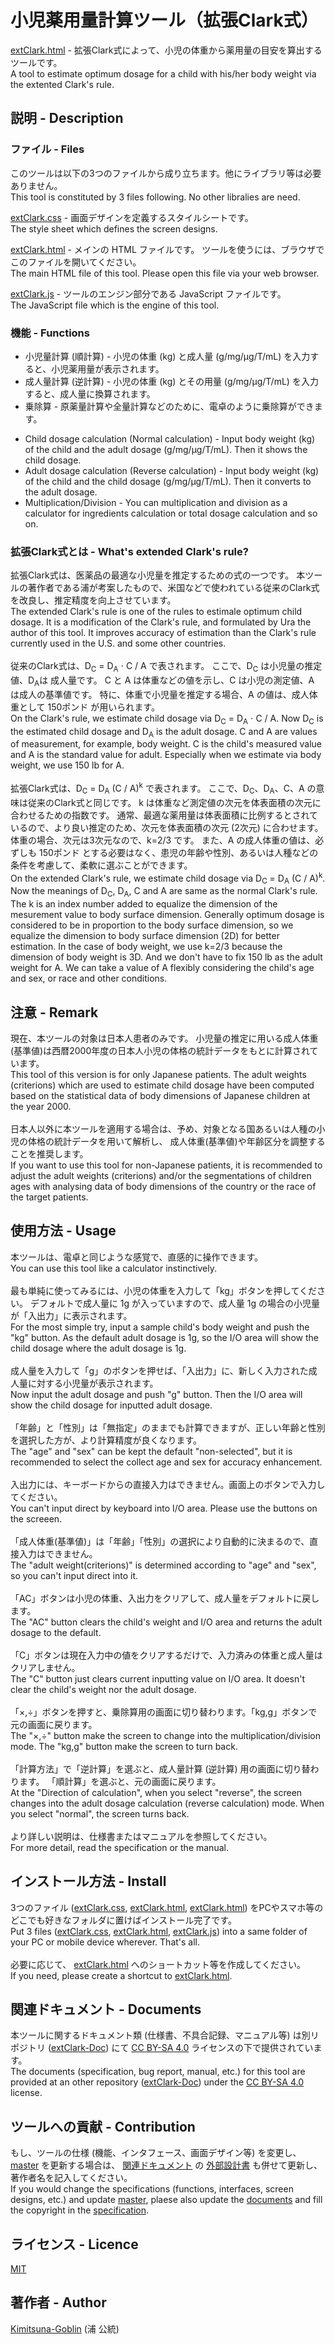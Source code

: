 # 小児薬用量計算ツール（拡張Clark式）

[extClark.html](https://github.com/Kimitsuna-Goblin/extClark/blob/master/extClark.html) - 拡張Clark式によって、小児の体重から薬用量の目安を算出するツールです。<BR>
A tool to estimate optimum dosage for a child with his/her body weight via the extented Clark's rule.

## 説明 - Description

### ファイル - Files

このツールは以下の3つのファイルから成り立ちます。他にライブラリ等は必要ありません。
<BR>
This tool is constituted by 3 files following. No other libralies are need.

[extClark.css](https://github.com/Kimitsuna-Goblin/extClark/blob/master/extClark.css) - 画面デザインを定義するスタイルシートです。
<BR>
The style sheet which defines the screen designs.

[extClark.html](https://github.com/Kimitsuna-Goblin/extClark/blob/master/extClark.html) - メインの HTML ファイルです。
ツールを使うには、ブラウザでこのファイルを開いてください。
<BR>
The main HTML file of this tool. Please open this file via your web browser.

[extClark.js](https://github.com/Kimitsuna-Goblin/extClark/blob/master/extClark.js) - ツールのエンジン部分である JavaScript ファイルです。
<BR>
The JavaScript file which is the engine of this tool.

### 機能 - Functions

+ 小児量計算 (順計算) - 小児の体重 (kg) と成人量 (g/mg/μg/T/mL) を入力すると、小児薬用量が表示されます。
+ 成人量計算 (逆計算) - 小児の体重 (kg) とその用量 (g/mg/μg/T/mL) を入力すると、成人量に換算されます。
+ 乗除算 - 原薬量計算や全量計算などのために、電卓のように乗除算ができます。

* Child dosage calculation (Normal calculation) - Input body weight (kg) of the child and the adult dosage (g/mg/μg/T/mL).
Then it shows the child dosage.
* Adult dosage calculation (Reverse calculation) - Input body weight (kg) of the child and the child dosage (g/mg/μg/T/mL).
Then it converts to the adult dosage.
* Multiplication/Division - You can multiplication and division as a calculator for ingredients calculation or total dosage calculation and so on.

### 拡張Clark式とは - What's extended Clark's rule?

拡張Clark式は、医薬品の最適な小児量を推定するための式の一つです。
本ツールの著作者である浦が考案したもので、米国などで使われている従来のClark式を改良し、推定精度を向上させています。
<BR>
The extended Clark's rule is one of the rules to estimale optimum child dosage.
It is a modification of the Clark's rule, and formulated by Ura the author of this tool.
It improves accuracy of estimation than the Clark's rule currently used in the U.S. and some other countries.
<BR>
<BR>
従来のClark式は、D<SUB>C</SUB> = D<SUB>A</SUB> ⋅ C / A で表されます。
ここで、D<SUB>C</SUB> は小児量の推定値、D<SUB>A</SUB>は 成人量です。
C と A は体重などの値を示し、C は小児の測定値、A は成人の基準値です。
特に、体重で小児量を推定する場合、A の値は、成人体重として 150ポンド が用いられます。
<BR>
On the Clark's rule, we estimate child dosage via D<SUB>C</SUB> = D<SUB>A</SUB> ⋅ C / A.
Now D<SUB>C</SUB> is the estimated child dosage and D<SUB>A</SUB> is the adult dosage.
C and A are values of measurement, for example, body weight.
C is the child's measured value and A is the standard value for adult.
Especially when we estimate via body weight, we use 150 lb for A.
<BR>
<BR>
拡張Clark式は、D<SUB>C</SUB> = D<SUB>A</SUB> (C / A)<SUP>k</SUP> で表されます。
ここで、D<SUB>C</SUB>、D<SUB>A</SUB>、C、A の意味は従来のClark式と同じです。
k は体重など測定値の次元を体表面積の次元に合わせるための指数です。
通常、最適な薬用量は体表面積に比例するとされているので、より良い推定のため、次元を体表面積の次元 (2次元) に合わせます。
体重の場合、次元は3次元なので、k=2/3 です。
また、A の成人体重の値は、必ずしも 150ポンド とする必要はなく、患児の年齢や性別、あるいは人種などの条件を考慮して、柔軟に選ぶことができます。
<BR>
On the extended Clark's rule, we estimate child dosage via D<SUB>C</SUB> = D<SUB>A</SUB> (C / A)<SUP>k</SUP>.
Now the meanings of D<SUB>C</SUB>, D<SUB>A</SUB>, C and A are same as the normal Clark's rule.
The k is an index number added to equalize the dimension of the mesurement value to body surface dimension.
Generally optimum dosage is considered to be in proportion to the body surface dimension,
so we equalize the dimension to body surface dimension (2D) for better estimation.
In the case of body weight, we use k=2/3 because the dimension of body weight is 3D.
And we don't have to fix 150 lb as the adult weight for A.
We can take a value of A flexibly considering the child's age and sex, or race and other conditions.

## 注意 - Remark

現在、本ツールの対象は日本人患者のみです。
小児量の推定に用いる成人体重(基準値)は西暦2000年度の日本人小児の体格の統計データをもとに計算されています。
<BR>
This tool of this version is for only Japanese patients.
The adult weights (criterions) which are used to estimate child dosage have been computed
based on the statistical data of body dimensions of Japanese children at the year 2000.
<BR>
<BR>
日本人以外に本ツールを適用する場合は、予め、対象となる国あるいは人種の小児の体格の統計データを用いて解析し、
成人体重(基準値)や年齢区分を調整することを推奨します。
<BR>
If you want to use this tool for non-Japanese patients,
it is recommended to adjust the adult weights (criterions) and/or the segmentations of children ages
with analysing data of body dimensions of the country or the race of the target patients.

## 使用方法 - Usage

本ツールは、電卓と同じような感覚で、直感的に操作できます。
<BR>
You can use this tool like a calculator instinctively.
<BR>
<BR>
最も単純に使ってみるには、小児の体重を入力して「kg」ボタンを押してください。
デフォルトで成人量に 1g が入っていますので、成人量 1g の場合の小児量が「入出力」に表示されます。
<BR>
For the most simple try, input a sample child's body weight and push the "kg" button.
As the default adult dosage is 1g, so the I/O area will show the child dosage where the adult dosage is 1g.
<BR>
<BR>
成人量を入力して「g」のボタンを押せば、「入出力」に、新しく入力された成人量に対する小児量が表示されます。
<BR>
Now input the adult dosage and push "g" button.
Then the I/O area will show the child dosage for inputted adult dosage.
<BR>
<BR>
「年齢」と「性別」は「無指定」のままでも計算できますが、正しい年齢と性別を選択した方が、より計算精度が良くなります。
<BR>
The "age" and "sex" can be kept the default "non-selected", but it is recommended to select the collect age and sex for accuracy enhancement.
<BR>
<BR>
入出力には、キーボードからの直接入力はできません。画面上のボタンで入力してください。
<BR>
You can't input direct by keyboard into I/O area.
Please use the buttons on the screeen.
<BR>
<BR>
「成人体重(基準値)」は「年齢」「性別」の選択により自動的に決まるので、直接入力はできません。
<BR>
The "adult weight(criterions)" is determined according to "age" and "sex", so you can't input direct into it.
<BR>
<BR>
「AC」ボタンは小児の体重、入出力をクリアして、成人量をデフォルトに戻します。
<BR>
The "AC" button clears the child's weight and I/O area and returns the adult dosage to the default.
<BR>
<BR>
「C」ボタンは現在入力中の値をクリアするだけで、入力済みの体重と成人量はクリアしません。
<BR>
The "C" button just clears current inputting value on I/O area.
It doesn't clear the child's weight nor the adult dosage.
<BR>
<BR>
「×,÷」ボタンを押すと、乗除算用の画面に切り替わります。「kg,g」ボタンで元の画面に戻ります。
<BR>
The "×,÷" button make the screen to change into the multiplication/division mode.
The "kg,g" button make the screen to turn back.
<BR>
<BR>
「計算方法」で「逆計算」を選ぶと、成人量計算 (逆計算) 用の画面に切り替わります。
「順計算」を選ぶと、元の画面に戻ります。
<BR>
At the "Direction of calculation", when you select "reverse",
the screen changes into the adult dosage calculation (reverse calculation) mode.
When you select "normal", the screen turns back.
<BR>
<BR>
より詳しい説明は、仕様書またはマニュアルを参照してください。
<BR>
For more detail, read the specification or the manual.

## インストール方法 - Install

3つのファイル
([extClark.css](https://github.com/Kimitsuna-Goblin/extClark/blob/master/extClark.css),
[extClark.html](https://github.com/Kimitsuna-Goblin/extClark/blob/master/extClark.html),
[extClark.html](https://github.com/Kimitsuna-Goblin/extClark/blob/master/extClark.js))
をPCやスマホ等のどこでも好きなフォルダに置けばインストール完了です。
<BR>
Put 3 files
([extClark.css](https://github.com/Kimitsuna-Goblin/extClark/blob/master/extClark.css),
<A href="https://github.com/Kimitsuna-Goblin/extClark/blob/master/extClark.html">extClark.html</A>,
<A href="https://github.com/Kimitsuna-Goblin/extClark/blob/master/extClark.js">extClark.js</A>)
into a same folder of your PC or mobile device wherever. That's all.
<BR>
<BR>
必要に応じて、
[extClark.html](https://github.com/Kimitsuna-Goblin/extClark/blob/master/extClark.html)
へのショートカット等を作成してください。
<BR>
If you need, please create a shortcut to
[extClark.html](https://github.com/Kimitsuna-Goblin/extClark/blob/master/extClark.html).

## 関連ドキュメント - Documents

本ツールに関するドキュメント類 (仕様書、不具合記録、マニュアル等) は別リポジトリ
([extClark-Doc](https://github.com/Kimitsuna-Goblin/extClark-Doc))
にて
[CC BY-SA 4.0](https://github.com/Kimitsuna-Goblin/extClark-Doc/blob/master/LICENSE)
ライセンスの下で提供されています。
<BR>
The documents (specification, bug report, manual, etc.) for this tool are provided at an other repository
([extClark-Doc](https://github.com/Kimitsuna-Goblin/extClark-Doc))
under
the [CC BY-SA 4.0](https://github.com/Kimitsuna-Goblin/extClark-Doc/blob/master/LICENSE)
license.

## ツールへの貢献 - Contribution

もし、ツールの仕様 (機能、インタフェース、画面デザイン等) を変更し、
[master](https://github.com/Kimitsuna-Goblin/extClark)
を更新する場合は、
[関連ドキュメント](https://github.com/Kimitsuna-Goblin/extClark-Doc)
の
[外部設計書](https://github.com/Kimitsuna-Goblin/extClark-Doc/blob/master/%E4%BB%95%E6%A7%98%E6%9B%B8/%E5%B0%8F%E5%85%90%E8%96%AC%E7%94%A8%E9%87%8F%E8%A8%88%E7%AE%97%E3%83%84%E3%83%BC%E3%83%AB(%E6%8B%A1%E5%BC%B5Clark%E5%BC%8F)_%E5%A4%96%E9%83%A8%E8%A8%AD%E8%A8%88%E6%9B%B8.pdf)
も併せて更新し、著作者名を記入してください。
<BR>
If you would change the specifications (functions, interfaces, screen designs, etc.)
and update [master](https://github.com/Kimitsuna-Goblin/extClark),
plaese also update the [documents](https://github.com/Kimitsuna-Goblin/extClark-Doc) and fill the copyright in
the [specification](https://github.com/Kimitsuna-Goblin/extClark-Doc/blob/master/%E4%BB%95%E6%A7%98%E6%9B%B8/%E5%B0%8F%E5%85%90%E8%96%AC%E7%94%A8%E9%87%8F%E8%A8%88%E7%AE%97%E3%83%84%E3%83%BC%E3%83%AB(%E6%8B%A1%E5%BC%B5Clark%E5%BC%8F)_%E5%A4%96%E9%83%A8%E8%A8%AD%E8%A8%88%E6%9B%B8.pdf).

## ライセンス - Licence

[MIT](https://github.com/Kimitsuna-Goblin/extClark/blob/master/LICENSE)

## 著作者 - Author

[Kimitsuna-Goblin](https://github.com/Kimitsuna-Goblin) (浦 公統)

